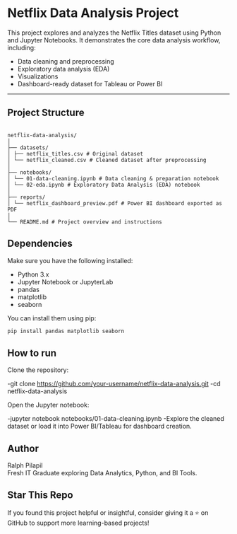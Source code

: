 # Netflix Data Analysis Project

This project explores and analyzes the Netflix Titles dataset using Python and Jupyter Notebooks. It demonstrates the core data analysis workflow, including:

- Data cleaning and preprocessing  
- Exploratory data analysis (EDA)  
- Visualizations  
- Dashboard-ready dataset for Tableau or Power BI  

---

## Project Structure

```

netflix-data-analysis/
│
├── datasets/
│ ├── netflix_titles.csv # Original dataset
│ └── netflix_cleaned.csv # Cleaned dataset after preprocessing
│
├── notebooks/
│ └── 01-data-cleaning.ipynb # Data cleaning & preparation notebook
│ └── 02-eda.ipynb # Exploratory Data Analysis (EDA) notebook
│
├── reports/
│ └── netflix_dashboard_preview.pdf # Power BI dashboard exported as PDF
│
└── README.md # Project overview and instructions

```
## Dependencies

Make sure you have the following installed:

- Python 3.x  
- Jupyter Notebook or JupyterLab  
- pandas  
- matplotlib  
- seaborn  

You can install them using pip:

```bash
pip install pandas matplotlib seaborn
```

## How to run
Clone the repository:

-git clone https://github.com/your-username/netflix-data-analysis.git
-cd netflix-data-analysis

Open the Jupyter notebook:

-jupyter notebook notebooks/01-data-cleaning.ipynb
-Explore the cleaned dataset or load it into Power BI/Tableau for dashboard creation.

## Author
Ralph Pilapil  
Fresh IT Graduate exploring Data Analytics, Python, and BI Tools.

##  Star This Repo
If you found this project helpful or insightful, consider giving it a ⭐ on GitHub to support more learning-based projects!
